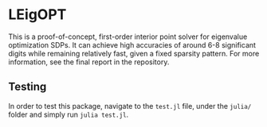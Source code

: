 # LEigOPT

This is a proof-of-concept, first-order interior point solver for eigenvalue optimization SDPs. It can
achieve high accuracies of around 6-8 significant digits while remaining
relatively fast, given a fixed sparsity pattern. For more information, see the
final report in the repository.

## Testing

In order to test this package, navigate to the `test.jl` file, under the `julia/`
folder and simply run `julia test.jl`.